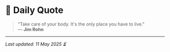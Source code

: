 # 📜 Daily Quote

> "Take care of your body. It's the only place you have to live."  
> — **Jim Rohn**

---

_Last updated: 11 May 2025 ⏳_
